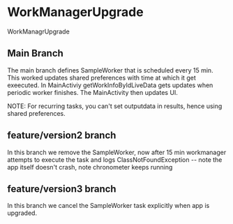 # WorkManagerUpgrade
WorkManagrUpgrade

## Main Branch

The main branch defines SampleWorker that is scheduled every 15 min.
This worked updates shared preferences with time at which it get exeecuted.
In MainActiviy getWorkInfoByIdLiveData gets updates when periodic worker finishes.
The MainActivity then updates UI.

NOTE: For recurring tasks, you can't set outputdata in results, hence using shared preferences.

## feature/version2 branch
In this branch we remove the SampleWorker, now after 15 min workmanager attempts to
execute the task and logs ClassNotFoundException -- note the app itself doesn't crash, note
chronometer keeps running

## feature/version3 branch

In this branch we cancel the SampleWorker task explicitly when app is upgraded.
